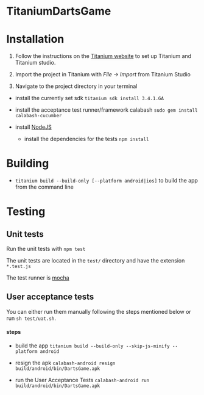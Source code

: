 TitaniumDartsGame
=================

# Installation

1) Follow the instructions on the [Titanium website](http://docs.appcelerator.com/titanium/latest/#!/guide/Quick_Start-section-29004949_QuickStart-YourFirstMobileApp) to set up Titanium and Titanium studio.

2) Import the project in Titanium with *File -> Import* from Titanium Studio

3) Navigate to the project directory in your terminal

- install the currently set sdk `titanium sdk install 3.4.1.GA`

- install the acceptance test runner/framework calabash `sudo gem install calabash-cucumber`

- install [NodeJS](http://nodejs.org/)

    - install the dependencies for the tests `npm install`

# Building

- `titanium build --build-only [--platform android|ios]` to build the app from the command line


# Testing

## Unit tests

Run the unit tests with `npm test`

The unit tests are located in the `test/` directory and have the extension `*.test.js`

The test runner is [mocha](http://mochajs.org/)


## User acceptance tests

You can either run them manually following the steps mentioned below or run `sh test/uat.sh`.

#### steps

- build the app `titanium build --build-only --skip-js-minify --platform android`

- resign the apk `calabash-android resign build/android/bin/DartsGame.apk`

- run the User Acceptance Tests  `calabash-android run build/android/bin/DartsGame.apk`
